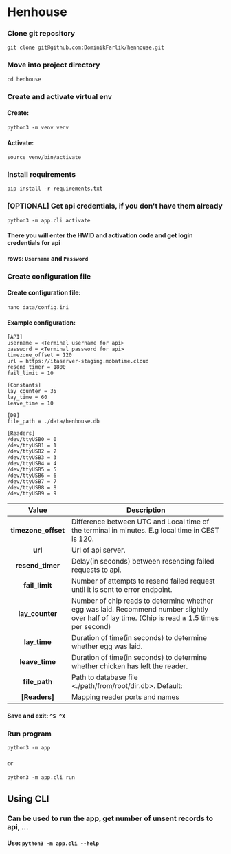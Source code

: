 # Henhouse

### Clone git repository
`git clone git@github.com:DominikFarlik/henhouse.git`
### Move into project directory
`cd henhouse`
### Create and activate virtual env
#### Create:
`python3 -m venv venv`
#### Activate:
`source venv/bin/activate`
### Install requirements
`pip install -r requirements.txt`
### [OPTIONAL] Get api credentials, if you don't have them already
`python3 -m app.cli activate`
#### There you will enter the HWID and activation code and get login credentials for api
#### rows: `Username` and `Password`
### Create configuration file
#### Create configuration file:
`nano data/config.ini`
#### Example configuration:
```
[API]
username = <Terminal username for api>
password = <Terminal password for api>
timezone_offset = 120
url = https://itaserver-staging.mobatime.cloud
resend_timer = 1800
fail_limit = 10

[Constants]
lay_counter = 35
lay_time = 60
leave_time = 10

[DB]
file_path = ./data/henhouse.db

[Readers]
/dev/ttyUSB0 = 0
/dev/ttyUSB1 = 1
/dev/ttyUSB2 = 2
/dev/ttyUSB3 = 3
/dev/ttyUSB4 = 4
/dev/ttyUSB5 = 5
/dev/ttyUSB6 = 6
/dev/ttyUSB7 = 7
/dev/ttyUSB8 = 8
/dev/ttyUSB9 = 9
```
|      **Value**      | Description                                                                                                                                    |
|:-------------------:|------------------------------------------------------------------------------------------------------------------------------------------------|
| **timezone_offset** | Difference between UTC and Local time of the terminal in minutes. E.g local time in CEST is 120.                                               |
|       **url**       | Url of api server.                                                                                                                             |
|  **resend_timer**   | Delay(in seconds) between resending failed requests to api.                                                                                    |
|   **fail_limit**    | Number of attempts to resend failed request until it is sent to error endpoint.                                                                |
|   **lay_counter**   | Number of chip reads to determine whether egg was laid. Recommend number slightly over half of lay time. (Chip is read ± 1.5 times per second) |
|    **lay_time**     | Duration of time(in seconds) to determine whether egg was laid.                                                                                |
|   **leave_time**    | Duration of time(in seconds) to determine whether chicken has left the reader.                                                                 |
|    **file_path**    | Path to database file <./path/from/root/dir.db>. Default:                                                                                      |
|    **[Readers]**    | Mapping reader ports and names                                                                                                                 |
#### Save and exit: `^S ^X`

### Run program
`python3 -m app`
#### or
`python3 -m app.cli run`

## Using CLI
### Can be used to run the app, get number of unsent records to api, ...
#### Use: `python3 -m app.cli --help`


